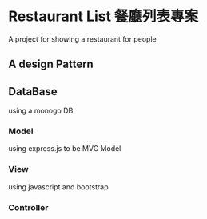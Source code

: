 # Restaurant List 餐廳列表專案

A project for showing a restaurant  for people 

## A design Pattern 

## DataBase 
using a monogo DB 

### Model
using express.js to be MVC Model

### View
using javascript and bootstrap

### Controller


